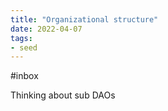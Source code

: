```yaml
---
title: "Organizational structure"
date: 2022-04-07
tags:
- seed
---
```


#inbox 

Thinking about sub DAOs


